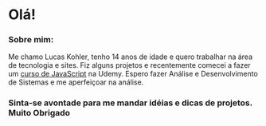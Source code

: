 <h1>Olá!</h1>
<h3>Sobre mim:</h3>
<p>Me chamo Lucas Kohler, tenho 14 anos de idade e quero trabalhar na área de tecnologia e sites. Fiz alguns projetos e recentemente comecei a fazer um <a href="https://www.udemy.com/course/curso-de-javascript-moderno-do-basico-ao-avancado/">curso de JavaScript</a> na Udemy. Espero fazer Análise e Desenvolvimento de Sistemas e me aperfeiçoar na análise.</p>
<h3>Sinta-se avontade para me mandar idéias e dicas de projetos. Muito Obrigado</h3>
